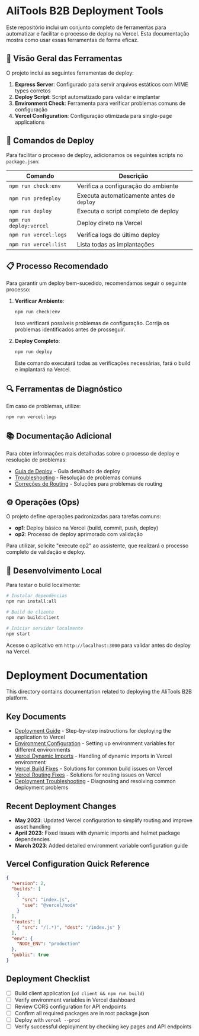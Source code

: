 # AliTools B2B Deployment Tools

Este repositório inclui um conjunto completo de ferramentas para automatizar e facilitar o processo de deploy na Vercel. Esta documentação mostra como usar essas ferramentas de forma eficaz.

## 📑 Visão Geral das Ferramentas

O projeto inclui as seguintes ferramentas de deploy:

1. **Express Server**: Configurado para servir arquivos estáticos com MIME types corretos
2. **Deploy Script**: Script automatizado para validar e implantar 
3. **Environment Check**: Ferramenta para verificar problemas comuns de configuração
4. **Vercel Configuration**: Configuração otimizada para single-page applications

## 🚀 Comandos de Deploy

Para facilitar o processo de deploy, adicionamos os seguintes scripts no `package.json`:

| Comando               | Descrição                                          |
|-----------------------|----------------------------------------------------|
| `npm run check:env`   | Verifica a configuração do ambiente                |
| `npm run predeploy`   | Executa automaticamente antes de `deploy`          |
| `npm run deploy`      | Executa o script completo de deploy                |
| `npm run deploy:vercel` | Deploy direto na Vercel                          |
| `npm run vercel:logs` | Verifica logs do último deploy                     |
| `npm run vercel:list` | Lista todas as implantações                        |

## 📋 Processo Recomendado

Para garantir um deploy bem-sucedido, recomendamos seguir o seguinte processo:

1. **Verificar Ambiente**:
   ```bash
   npm run check:env
   ```
   
   Isso verificará possíveis problemas de configuração. Corrija os problemas identificados antes de prosseguir.

2. **Deploy Completo**:
   ```bash
   npm run deploy
   ```
   
   Este comando executará todas as verificações necessárias, fará o build e implantará na Vercel.

## 🔍 Ferramentas de Diagnóstico

Em caso de problemas, utilize:

```bash
npm run vercel:logs
```

## 📚 Documentação Adicional

Para obter informações mais detalhadas sobre o processo de deploy e resolução de problemas:

- [Guia de Deploy](./deployment-guide.md) - Guia detalhado de deploy
- [Troubleshooting](./deployment_troubleshooting.md) - Resolução de problemas comuns
- [Correções de Routing](./vercel-routing-fix.md) - Soluções para problemas de routing

## ⚙️ Operações (Ops)

O projeto define operações padronizadas para tarefas comuns:

- **op1**: Deploy básico na Vercel (build, commit, push, deploy)
- **op2**: Processo de deploy aprimorado com validação

Para utilizar, solicite "execute op2" ao assistente, que realizará o processo completo de validação e deploy.

## 🔧 Desenvolvimento Local

Para testar o build localmente:

```bash
# Instalar dependências
npm run install:all

# Build do cliente
npm run build:client

# Iniciar servidor localmente
npm start
```

Acesse o aplicativo em `http://localhost:3000` para validar antes do deploy na Vercel.

# Deployment Documentation

This directory contains documentation related to deploying the AliTools B2B platform.

## Key Documents

- [Deployment Guide](./deployment-guide.md) - Step-by-step instructions for deploying the application to Vercel
- [Environment Configuration](./environment-config.md) - Setting up environment variables for different environments
- [Vercel Dynamic Imports](./vercel-dynamic-imports.md) - Handling of dynamic imports in Vercel environment
- [Vercel Build Fixes](./vercel-build-fix.md) - Solutions for common build issues on Vercel
- [Vercel Routing Fixes](./vercel-routing-fix.md) - Solutions for routing issues on Vercel
- [Deployment Troubleshooting](./deployment-troubleshooting.md) - Diagnosing and resolving common deployment problems

## Recent Deployment Changes

- **May 2023**: Updated Vercel configuration to simplify routing and improve asset handling
- **April 2023**: Fixed issues with dynamic imports and helmet package dependencies
- **March 2023**: Added detailed environment variable configuration guide

## Vercel Configuration Quick Reference

```json
{
  "version": 2,
  "builds": [
    { 
      "src": "index.js",
      "use": "@vercel/node"
    }
  ],
  "routes": [
    { "src": "/(.*)", "dest": "/index.js" }
  ],
  "env": {
    "NODE_ENV": "production"
  },
  "public": true
}
```

## Deployment Checklist

- [ ] Build client application (`cd client && npm run build`)
- [ ] Verify environment variables in Vercel dashboard
- [ ] Review CORS configuration for API endpoints
- [ ] Confirm all required packages are in root package.json
- [ ] Deploy with `vercel --prod`
- [ ] Verify successful deployment by checking key pages and API endpoints 